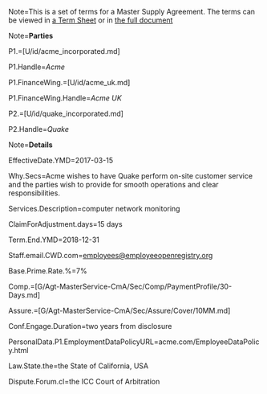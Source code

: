 Note=This is a set of terms for a Master Supply Agreement.  The terms can be viewed in <a href="index.php?action=doc&file=G/Agt-MasterService-CmA/Demo/Acme-Quake/TermSheet.md">a Term Sheet</a> or in <a href="index.php?action=doc&file=G/Agt-MasterService-CmA/Demo/Acme-Quake/Agreement.md">the full document</a>

Note=<b>Parties</b>

P1.=[U/id/acme_incorporated.md]

P1.Handle=<i>Acme</i>

P1.FinanceWing.=[U/id/acme_uk.md]

P1.FinanceWing.Handle=<i>Acme UK</i>

P2.=[U/id/quake_incorporated.md]

P2.Handle=<i>Quake</i>

Note=<b>Details</b>

EffectiveDate.YMD=2017-03-15

Why.Secs=Acme wishes to have Quake perform on-site customer service and the parties wish to provide for smooth operations and clear responsibilities. 

Services.Description=computer network monitoring

ClaimForAdjustment.days=15 days

Term.End.YMD=2018-12-31

Staff.email.CWD.com=employees@employeeopenregistry.org

Base.Prime.Rate.%=7%

Comp.=[G/Agt-MasterService-CmA/Sec/Comp/PaymentProfile/30-Days.md]

Assure.=[G/Agt-MasterService-CmA/Sec/Assure/Cover/10MM.md]

Conf.Engage.Duration=two years from disclosure

PersonalData.P1.EmploymentDataPolicyURL=acme.com/EmployeeDataPolicy.html

Law.State.the=the State of California, USA

Dispute.Forum.cl=the ICC Court of Arbitration